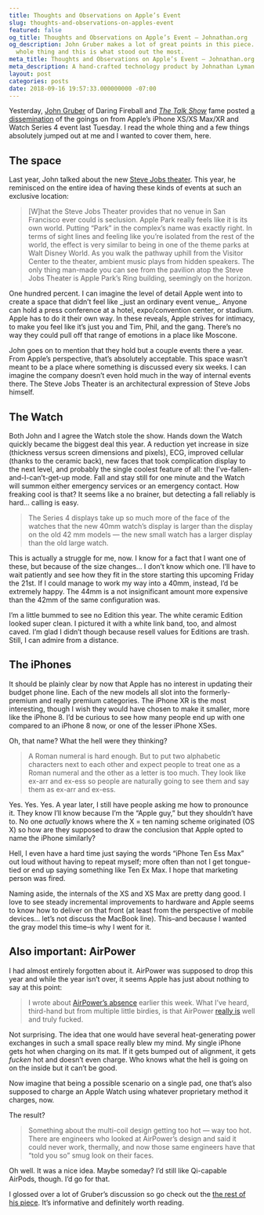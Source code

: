 ```yaml
---
title: Thoughts and Observations on Apple’s Event
slug: thoughts-and-observations-on-apples-event
featured: false
og_title: Thoughts and Observations on Apple’s Event – Johnathan.org
og_description: John Gruber makes a lot of great points in this piece. I read the
  whole thing and this is what stood out the most.
meta_title: Thoughts and Observations on Apple’s Event – Johnathan.org
meta_description: A hand-crafted technology product by Johnathan Lyman
layout: post
categories: posts
date: 2018-09-16 19:57:33.000000000 -07:00
---
```


Yesterday, [John Gruber](https://daringfireball.net/) of Daring Fireball and [_The Talk Show_](https://daringfireball.net/thetalkshow/) fame posted [a dissemination](https://daringfireball.net/2018/09/iphone_xs_xr_series_4_apple_watch_event) of the goings on from Apple’s iPhone XS/XS Max/XR and Watch Series 4 event last Tuesday. I read the whole thing and a few things absolutely jumped out at me and I wanted to cover them, here.

## The space

Last year, John talked about the new [Steve Jobs theater](https://daringfireball.net/2017/09/welcome_to_the_steve_jobs_theater). This year, he reminisced on the entire idea of having these kinds of events at such an exclusive location:

> [W]hat the Steve Jobs Theater provides that no venue in San Francisco ever could is seclusion. Apple Park really feels like it is its own world. Putting “Park” in the complex’s name was exactly right. In terms of sight lines and feeling like you’re isolated from the rest of the world, the effect is very similar to being in one of the theme parks at Walt Disney World. As you walk the pathway uphill from the Visitor Center to the theater, ambient music plays from hidden speakers. The only thing man-made you can see from the pavilion atop the Steve Jobs Theater is Apple Park’s Ring building, seemingly on the horizon.

One hundred percent. I can imagine the level of detail Apple went into to create a space that didn’t feel like \_just an ordinary event venue\_. Anyone can hold a press conference at a hotel, expo/convention center, or stadium. Apple has to do it their own way. In these reveals, Apple strives for intimacy, to make you feel like it’s just you and Tim, Phil, and the gang. There’s no way they could pull off that range of emotions in a place like Moscone.

John goes on to mention that they hold but a couple events there a year. From Apple’s perspective, that’s absolutely acceptable. This space wasn’t meant to be a place where something is discussed every six weeks. I can imagine the company doesn’t even hold much in the way of internal events there. The Steve Jobs Theater is an architectural expression of Steve Jobs himself.

## The Watch

Both John and I agree the Watch stole the show. Hands down the Watch quickly became the biggest deal this year. A reduction yet increase in size (thickness versus screen dimensions and pixels), ECG, improved cellular (thanks to the ceramic back), new faces that took complication display to the next level, and probably the single coolest feature of all: the I’ve-fallen-and-I-can’t-get-up mode. Fall and stay still for one minute and the Watch will summon either emergency services or an emergency contact. How freaking cool is that? It seems like a no brainer, but detecting a fall reliably is hard… calling is easy.

> The Series 4 displays take up so much more of the face of the watches that the new 40mm watch’s display is larger than the display on the old 42 mm models — the new small watch has a larger display than the old large watch.

This is actually a struggle for me, now. I know for a fact that I want one of these, but because of the size changes… I don’t know which one. I’ll have to wait patiently and see how they fit in the store starting this upcoming Friday the 21st. If I could manage to work my way into a 40mm, instead, I’d be extremely happy. The 44mm is a not insignificant amount more expensive than the 42mm of the same configuration was.

I’m a little bummed to see no Edition this year. The white ceramic Edition looked super clean. I pictured it with a white link band, too, and almost caved. I’m glad I didn’t though because resell values for Editions are trash. Still, I can admire from a distance.

## The iPhones

It should be plainly clear by now that Apple has no interest in updating their budget phone line. Each of the new models all slot into the formerly-premium and really premium categories. The iPhone XR is the most interesting, though I wish they would have chosen to make it smaller, more like the iPhone 8. I’d be curious to see how many people end up with one compared to an iPhone 8 now, or one of the lesser iPhone XSes.

Oh, that name? What the hell were they thinking?

> A Roman numeral is hard enough. But to put two alphabetic characters next to each other and expect people to treat one as a Roman numeral and the other as a letter is too much. They look like ex-arr and ex-ess so people are naturally going to see them and say them as ex-arr and ex-ess.

Yes. Yes. Yes. A year later, I still have people asking me how to pronounce it. They know I’ll know because I’m the “Apple guy,” but they shouldn’t have to. No one _actually_ knows where the X = ten naming scheme originated (OS X) so how are they supposed to draw the conclusion that Apple opted to name the iPhone similarly?

Hell, I even have a hard time just saying the words “iPhone Ten Ess Max” out loud without having to repeat myself; more often than not I get tongue-tied or end up saying something like Ten Ex Max. I hope that marketing person was fired.

Naming aside, the internals of the XS and XS Max are pretty dang good. I love to see steady incremental improvements to hardware and Apple seems to know how to deliver on that front (at least from the perspective of mobile devices… let’s not discuss the MacBook line). This–and because I wanted the gray model this time–is why I went for it.

## Also important: AirPower

I had almost entirely forgotten about it. AirPower was supposed to drop this year and while the year isn’t over, it seems Apple has just about nothing to say at this point:

> I wrote about [AirPower’s absence](https://daringfireball.net/linked/2018/09/12/airpower-scrubbed) earlier this week. What I’ve heard, third-hand but from multiple little birdies, is that AirPower [really is](https://twitter.com/gruber/status/1039982238354497537) well and truly fucked.

Not surprising. The idea that one would have several heat-generating power exchanges in such a small space really blew my mind. My single iPhone gets hot when charging on its mat. If it gets bumped out of alignment, it gets _fucken_ hot and doesn’t even charge. Who knows what the hell is going on on the inside but it can’t be good.

Now imagine that being a possible scenario on a single pad, one that’s also supposed to charge an Apple Watch using whatever proprietary method it charges, now.

The result?

> Something about the multi-coil design getting too hot — way too hot. There are engineers who looked at AirPower’s design and said it could never work, thermally, and now those same engineers have that “told you so” smug look on their faces.

Oh well. It was a nice idea. Maybe someday? I’d still like Qi-capable AirPods, though. I’d go for that.

I glossed over a lot of Gruber’s discussion so go check out the [the rest of his piece](https://daringfireball.net/2018/09/iphone_xs_xr_series_4_apple_watch_event). It’s informative and definitely worth reading.


